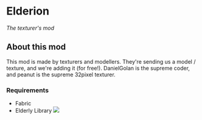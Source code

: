 # Elderion 
_The texturer's mod_
## About this mod
This mod is made by texturers and modellers.
They're sending us a model / texture,
and we're adding it (for free!).
DanielGolan is the supreme coder, 
and peanut is the supreme 32pixel texturer.
### Requirements
* Fabric
* Elderly Library [![](https://jitpack.io/v/DanielGolan-mc/ElderyLib.svg)](https://jitpack.io/#DanielGolan-mc/ElderyLib)
